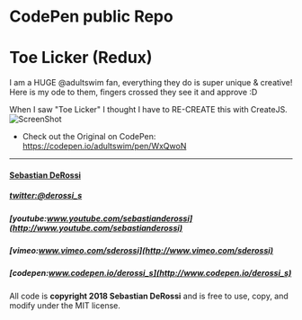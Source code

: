 CodePen public Repo 
=========

# Toe Licker (Redux)

I am a HUGE @adultswim fan, everything they do is super unique & creative! Here is my ode to them, fingers crossed they see it and approve :D 

When I saw "Toe Licker" I thought I have to RE-CREATE this with CreateJS.  
![ScreenShot](https://cdn.rawgit.com/sebastianderossi/CodePen/master/toelicker/ToeLicker.png)  

- Check out the Original on CodePen:  https://codepen.io/adultswim/pen/WxQwoN


----------------

#### [Sebastian DeRossi](mailto:sebastian.derossi@gmail.com)   

##### [twitter:@derossi_s](http://www.twitter.com/derossi_s)
##### [youtube:www.youtube.com/sebastianderossi](http://www.youtube.com/sebastianderossi)
##### [vimeo:www.vimeo.com/sderossi](http://www.vimeo.com/sderossi)  
##### [codepen:www.codepen.io/derossi_s](http://www.codepen.io/derossi_s) 

All code is **copyright 2018 Sebastian DeRossi** and is free to use, copy, and modify under the MIT license.
